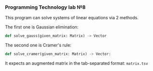 ### Programming Technology lab №8
This program can solve systems of linear equations via 2 methods.

The first one is Gaussian elimination:
```python
def solve_gauss(given_matrix: Matrix) -> Vector
```

The second one is Cramer's rule:
```python
def solve_cramer(given_matrix: Matrix) -> Vector:
```

It expects an augmented matrix in the tab-separated format: `matrix.tsv`